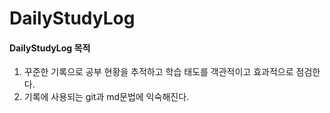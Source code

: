 # DailyStudyLog

#### DailyStudyLog 목적

1. 꾸준한 기록으로 공부 현황을 추적하고 학습 태도를 객관적이고 효과적으로 점검한다.
2. 기록에 사용되는 git과 md문법에 익숙해진다.
